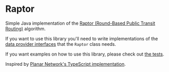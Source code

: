 # Raptor

Simple Java implementation of the [Raptor (Round-Based Public Transit Routing)](https://www.microsoft.com/en-us/research/wp-content/uploads/2012/01/raptor_alenex.pdf) algorithm.

If you want to use this library you'll need to write implementations of the [data provider interfaces](https://github.com/raoulvdberge/raptor/tree/master/src/main/java/com/raoulvdberge/raptor/provider) that the `Raptor` class needs.

If you want examples on how to use this library, please check out [the tests](https://github.com/raoulvdberge/raptor/blob/master/src/test/java/com/raoulvdberge/raptor/RaptorTest.java).

Inspired by [Planar Network's TypeScript implementation](https://github.com/planarnetwork/raptor).
